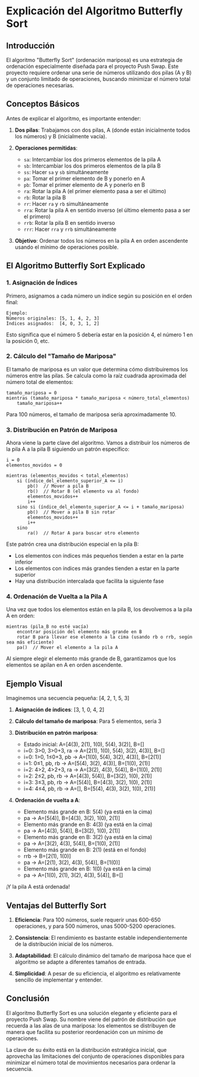# Explicación del Algoritmo Butterfly Sort

## Introducción

El algoritmo "Butterfly Sort" (ordenación mariposa) es una estrategia de ordenación especialmente diseñada para el proyecto Push Swap. Este proyecto requiere ordenar una serie de números utilizando dos pilas (A y B) y un conjunto limitado de operaciones, buscando minimizar el número total de operaciones necesarias.

## Conceptos Básicos

Antes de explicar el algoritmo, es importante entender:

1. **Dos pilas**: Trabajamos con dos pilas, A (donde están inicialmente todos los números) y B (inicialmente vacía).

2. **Operaciones permitidas**:
   - `sa`: Intercambiar los dos primeros elementos de la pila A
   - `sb`: Intercambiar los dos primeros elementos de la pila B
   - `ss`: Hacer `sa` y `sb` simultáneamente
   - `pa`: Tomar el primer elemento de B y ponerlo en A
   - `pb`: Tomar el primer elemento de A y ponerlo en B
   - `ra`: Rotar la pila A (el primer elemento pasa a ser el último)
   - `rb`: Rotar la pila B
   - `rr`: Hacer `ra` y `rb` simultáneamente
   - `rra`: Rotar la pila A en sentido inverso (el último elemento pasa a ser el primero)
   - `rrb`: Rotar la pila B en sentido inverso
   - `rrr`: Hacer `rra` y `rrb` simultáneamente

3. **Objetivo**: Ordenar todos los números en la pila A en orden ascendente usando el mínimo de operaciones posible.

## El Algoritmo Butterfly Sort Explicado

### 1. Asignación de Índices

Primero, asignamos a cada número un índice según su posición en el orden final:

```
Ejemplo:
Números originales: [5, 1, 4, 2, 3]
Índices asignados:  [4, 0, 3, 1, 2]
```

Esto significa que el número 5 debería estar en la posición 4, el número 1 en la posición 0, etc.

### 2. Cálculo del "Tamaño de Mariposa"

El tamaño de mariposa es un valor que determina cómo distribuiremos los números entre las pilas. Se calcula como la raíz cuadrada aproximada del número total de elementos:

```
tamaño_mariposa = 0
mientras (tamaño_mariposa * tamaño_mariposa < número_total_elementos)
    tamaño_mariposa++
```

Para 100 números, el tamaño de mariposa sería aproximadamente 10.

### 3. Distribución en Patrón de Mariposa

Ahora viene la parte clave del algoritmo. Vamos a distribuir los números de la pila A a la pila B siguiendo un patrón específico:

```
i = 0
elementos_movidos = 0

mientras (elementos_movidos < total_elementos)
    si (índice_del_elemento_superior_A <= i)
        pb()  // Mover a pila B
        rb()  // Rotar B (el elemento va al fondo)
        elementos_movidos++
        i++
    sino si (índice_del_elemento_superior_A <= i + tamaño_mariposa)
        pb()  // Mover a pila B sin rotar
        elementos_movidos++
        i++
    sino
        ra()  // Rotar A para buscar otro elemento
```

Este patrón crea una distribución especial en la pila B:
- Los elementos con índices más pequeños tienden a estar en la parte inferior
- Los elementos con índices más grandes tienden a estar en la parte superior
- Hay una distribución intercalada que facilita la siguiente fase

### 4. Ordenación de Vuelta a la Pila A

Una vez que todos los elementos están en la pila B, los devolvemos a la pila A en orden:

```
mientras (pila_B no esté vacía)
    encontrar posición del elemento más grande en B
    rotar B para llevar ese elemento a la cima (usando rb o rrb, según sea más eficiente)
    pa()  // Mover el elemento a la pila A
```

Al siempre elegir el elemento más grande de B, garantizamos que los elementos se apilan en A en orden ascendente.

## Ejemplo Visual

Imaginemos una secuencia pequeña: [4, 2, 1, 5, 3]

1. **Asignación de índices**: [3, 1, 0, 4, 2]

2. **Cálculo del tamaño de mariposa**: Para 5 elementos, sería 3

3. **Distribución en patrón mariposa**:
   - Estado inicial: A=[4(3), 2(1), 1(0), 5(4), 3(2)], B=[]
   - i=0: 3>0, 3>0+3, ra → A=[2(1), 1(0), 5(4), 3(2), 4(3)], B=[]
   - i=0: 1>0, 1≤0+3, pb → A=[1(0), 5(4), 3(2), 4(3)], B=[2(1)]
   - i=1: 0≤1, pb, rb → A=[5(4), 3(2), 4(3)], B=[1(0), 2(1)]
   - i=2: 4>2, 4>2+3, ra → A=[3(2), 4(3), 5(4)], B=[1(0), 2(1)]
   - i=2: 2≤2, pb, rb → A=[4(3), 5(4)], B=[3(2), 1(0), 2(1)]
   - i=3: 3≤3, pb, rb → A=[5(4)], B=[4(3), 3(2), 1(0), 2(1)]
   - i=4: 4≤4, pb, rb → A=[], B=[5(4), 4(3), 3(2), 1(0), 2(1)]

4. **Ordenación de vuelta a A**:
   - Elemento más grande en B: 5(4) (ya está en la cima)
   - pa → A=[5(4)], B=[4(3), 3(2), 1(0), 2(1)]
   - Elemento más grande en B: 4(3) (ya está en la cima)
   - pa → A=[4(3), 5(4)], B=[3(2), 1(0), 2(1)]
   - Elemento más grande en B: 3(2) (ya está en la cima)
   - pa → A=[3(2), 4(3), 5(4)], B=[1(0), 2(1)]
   - Elemento más grande en B: 2(1) (está en el fondo)
   - rrb → B=[2(1), 1(0)]
   - pa → A=[2(1), 3(2), 4(3), 5(4)], B=[1(0)]
   - Elemento más grande en B: 1(0) (ya está en la cima)
   - pa → A=[1(0), 2(1), 3(2), 4(3), 5(4)], B=[]

¡Y la pila A está ordenada!

## Ventajas del Butterfly Sort

1. **Eficiencia**: Para 100 números, suele requerir unas 600-650 operaciones, y para 500 números, unas 5000-5200 operaciones.

2. **Consistencia**: El rendimiento es bastante estable independientemente de la distribución inicial de los números.

3. **Adaptabilidad**: El cálculo dinámico del tamaño de mariposa hace que el algoritmo se adapte a diferentes tamaños de entrada.

4. **Simplicidad**: A pesar de su eficiencia, el algoritmo es relativamente sencillo de implementar y entender.

## Conclusión

El algoritmo Butterfly Sort es una solución elegante y eficiente para el proyecto Push Swap. Su nombre viene del patrón de distribución que recuerda a las alas de una mariposa: los elementos se distribuyen de manera que facilita su posterior reordenación con un mínimo de operaciones.

La clave de su éxito está en la distribución estratégica inicial, que aprovecha las limitaciones del conjunto de operaciones disponibles para minimizar el número total de movimientos necesarios para ordenar la secuencia.
